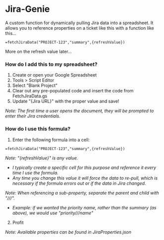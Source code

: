 Jira-Genie
=========

A custom function for dynamically pulling Jira data into a spreadsheet.
It allows you to reference properties on a ticket like this with a function like this...

```
=fetchJiraData("PROJECT-123","summary",{refreshValue})
```

More on the refresh value later...



### How do I add this to my spreadsheet?

1. Create or open your Google Spreadsheet
2. Tools > Script Editor
3. Select "Blank Project"
4. Clear out any pre-populated code and insert the code from FetchJiraData.gs
5. Update "{Jira URL}" with the proper value and save!

*Note: The first time a user opens the document, they will be prompted to enter their Jira credentials.*


### How do I use this formula?

1. Enter the following formula into a cell: 

```
=fetchJiraData("PROJECT-123","summary",{refreshValue})
```
  
  _Note: "{refreshValue}" is any value._
  * _I typically create a specific cell for this purpose and reference it every time I use the formula._ 
  * _Any time you change this value it will force the data to re-pull, which is necessary if the formula errors out or if the data in Jira changed._

  _Note: When referencing a sub-property, separate the parent and child with "///"._
  * _Example: if we wanted the priority name, rather than the summary (as above), we would use "priority///name"_
2. Profit

*Note: Available properties can be found in JiraProperties.json*

